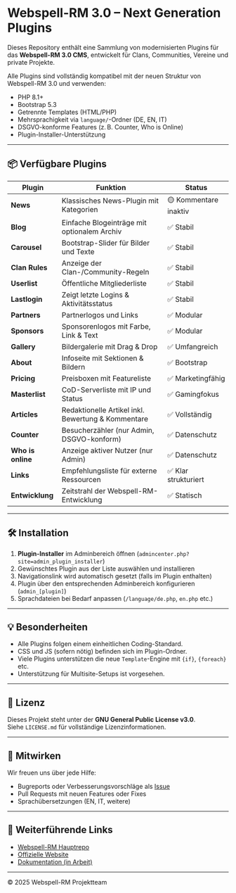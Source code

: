 # Webspell-RM 3.0 – Next Generation Plugins

Dieses Repository enthält eine Sammlung von modernisierten Plugins für das **Webspell-RM 3.0 CMS**, entwickelt für Clans, Communities, Vereine und private Projekte.

Alle Plugins sind vollständig kompatibel mit der neuen Struktur von Webspell-RM 3.0 und verwenden:
- PHP 8.1+
- Bootstrap 5.3
- Getrennte Templates (HTML/PHP)
- Mehrsprachigkeit via `language/`-Ordner (DE, EN, IT)
- DSGVO-konforme Features (z. B. Counter, Who is Online)
- Plugin-Installer-Unterstützung

---

## 📦 Verfügbare Plugins

| Plugin          | Funktion                                           | Status     			|
|-----------------|----------------------------------------------------|------------------------|
| **News**        | Klassisches News-Plugin mit Kategorien             | 🟡 Kommentare inaktiv	|
| **Blog**        | Einfache Blogeinträge mit optionalem Archiv        | ✅ Stabil   			|
| **Carousel**    | Bootstrap-Slider für Bilder und Texte              | ✅ Stabil   			|
| **Clan Rules**  | Anzeige der Clan-/Community-Regeln                 | ✅ Stabil   			|
| **Userlist**    | Öffentliche Mitgliederliste                        | ✅ Stabil   			|
| **Lastlogin**   | Zeigt letzte Logins & Aktivitätsstatus             | ✅ Stabil   			|
| **Partners**    | Partnerlogos und Links                             | ✅ Modular  			|
| **Sponsors**    | Sponsorenlogos mit Farbe, Link & Text              | ✅ Modular  			|
| **Gallery**     | Bildergalerie mit Drag & Drop                      | ✅ Umfangreich 		|
| **About**       | Infoseite mit Sektionen & Bildern                  | ✅ Bootstrap 			|
| **Pricing**     | Preisboxen mit Featureliste                        | ✅ Marketingfähig 		|
| **Masterlist**  | CoD-Serverliste mit IP und Status                  | ✅ Gamingfokus 		|
| **Articles**    | Redaktionelle Artikel inkl. Bewertung & Kommentare | ✅ Vollständig 		|
| **Counter**     | Besucherzähler (nur Admin, DSGVO-konform)          | ✅ Datenschutz 		|
| **Who is online**| Anzeige aktiver Nutzer (nur Admin)                | ✅ Datenschutz 		|
| **Links**       | Empfehlungsliste für externe Ressourcen            | ✅ Klar strukturiert 	|
| **Entwicklung** | Zeitstrahl der Webspell-RM-Entwicklung             | ✅ Statisch 			|

---

## 🛠 Installation

1. **Plugin-Installer** im Adminbereich öffnen (`admincenter.php?site=admin_plugin_installer`)
2. Gewünschtes Plugin aus der Liste auswählen und installieren
3. Navigationslink wird automatisch gesetzt (falls im Plugin enthalten)
4. Plugin über den entsprechenden Adminbereich konfigurieren (`admin_[plugin]`)
5. Sprachdateien bei Bedarf anpassen (`/language/de.php`, `en.php` etc.)

---

## 💡 Besonderheiten

- Alle Plugins folgen einem einheitlichen Coding-Standard.
- CSS und JS (sofern nötig) befinden sich im Plugin-Ordner.
- Viele Plugins unterstützen die neue `Template`-Engine mit `{if}`, `{foreach}` etc.
- Unterstützung für Multisite-Setups ist vorgesehen.

---

## 📜 Lizenz

Dieses Projekt steht unter der **GNU General Public License v3.0**.  
Siehe `LICENSE.md` für vollständige Lizenzinformationen.

---

## 🤝 Mitwirken

Wir freuen uns über jede Hilfe:
- Bugreports oder Verbesserungsvorschläge als [Issue](https://github.com/Webspell-RM/Webspell-RM-3.0-Next-Generation-Plugins/issues)
- Pull Requests mit neuen Features oder Fixes
- Sprachübersetzungen (EN, IT, weitere)

---

## 🔗 Weiterführende Links

- [Webspell-RM Hauptrepo](https://github.com/Webspell-RM/Webspell-RM-3.0)
- [Offizielle Website](https://www.webspell-rm.de)
- [Dokumentation (in Arbeit)](https://www.webspell-rm.de/doku/)

---

© 2025 Webspell-RM Projektteam
